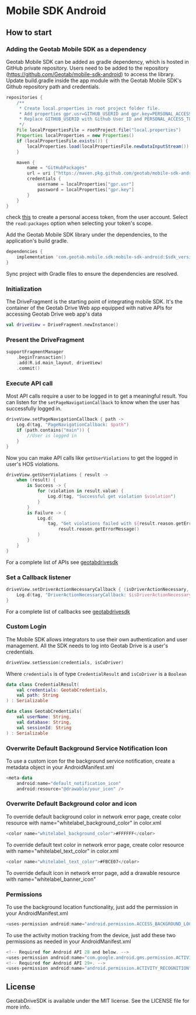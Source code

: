 # Mobile SDK Android 

## How to start  

### Adding the Geotab Mobile SDK as a dependency  
Geotab Mobile SDK can be added as gradle dependency, which is hosted in GitHub private repository. Users need to be added to the repository (https://github.com/Geotab/mobile-sdk-android) to access the library.
Update build.gradle inside the app module with the Geotab Mobile SDK's Github repository path and credentials.

``` Groovy
repositories {
    /**
     * Create local.properties in root project folder file.
     * Add properties gpr.usr=GITHUB_USERID and gpr.key=PERSONAL_ACCESS_TOKEN.
     * Replace GITHUB_USERID with Github User ID and PERSONAL_ACCESS_TOKEN with a personal access token for this user.
     */
    File localPropertiesFile = rootProject.file("local.properties")
    Properties localProperties = new Properties()
    if (localPropertiesFile.exists()) {
        localProperties.load(localPropertiesFile.newDataInputStream())
    }

    maven {
        name = "GitHubPackages"
        url = uri {"https://maven.pkg.github.com/geotab/mobile-sdk-android"}
        credentials {
            username = localProperties["gpr.usr"]
            password = localProperties["gpr.key"]
        }
    }
}
```
check [this](https://docs.github.com/en/github/authenticating-to-github/keeping-your-account-and-data-secure/creating-a-personal-access-token#creating-a-token) to create a personal access token, from the user account. Select the `read:packages` option when selecting your token's scope.

Add the Geotab Mobile SDK library under the dependencies, to the application's build gradle.
``` Groovy
dependencies {
    implementation 'com.geotab.mobile.sdk:mobile-sdk-android:$sdk_version'
}
```
Sync project with Gradle files to ensure the dependencies are resolved.

### Initialization

The DriveFragment is the starting point of integrating mobile SDK. It's the container of the Geotab Drive Web app equipped with native APIs for accessing Geotab Drive web app's data
```kotlin
val driveView = DriveFragment.newInstance()  
```

### Present the DriveFragment

```kotlin
supportFragmentManager
    .beginTransaction()
    .add(R.id.main_layout, driveView)
    .commit()
```
### Execute API call

Most API calls require a user to be logged in to get a meaningful result.  You can listen for the `setPageNavigationCallback` to know when the user has successfully logged in.
```kotlin
driveView.setPageNavigationCallback { path ->
    Log.d(tag, "PageNavigationCallback: $path")
    if (path.contains("main")) {
        //User is logged in
    }
}
```
Now you can make API calls like `getUserViolations` to get the logged in user's HOS violations. 
```kotlin
driveView.getUserViolations { result ->
    when (result) {
        is Success -> {
            for (violation in result.value) {
                Log.d(tag, "Successful get violation $violation")
            }
        }
        is Failure -> {
            Log.d(
                tag, "Get violations failed with ${result.reason.getErrorCode()}," +
                    result.reason.getErrorMessage()
            )
        }
    }
}
```  

For a complete list of APIs see [geotabdrivesdk](https://geotab.github.io/mobile-sdk-android/geotabdrivesdk/index.html)

### Set a Callback listener
```kotlin
driveView.setDriverActionNecessaryCallback { (isDriverActionNecessary, driverActionType) ->
    Log.d(tag, "DriverActionNecessaryCallback: $isDriverActionNecessary, $driverActionType ")
}
```

For a complete list of callbacks see [geotabdrivesdk](https://geotab.github.io/mobile-sdk-android/geotabdrivesdk/index.html)
### Custom Login

The Mobile SDK allows integrators to use their own authentication and user management. All the SDK needs to log into Geotab Drive is a user's credentials.

```kotlin
driveView.setSession(credentials, isCoDriver)
```
Where `credentials` is of type `CredentialResult` and `isCoDriver` is a `Boolean`
```kotlin
data class CredentialResult(
    val credentials: GeotabCredentials,
    val path: String
) : Serializable

data class GeotabCredentials(
    val userName: String,
    val database: String,
    val sessionId: String
) : Serializable
``` 

### Overwrite Default Background Service Notification Icon

To use a custom icon for the background service notification, create a metadata object in your AndroidManifest.xml
```kotlin
<meta-data
    android:name="default_notification_icon"
    android:resource="@drawable/your_icon" />
```

### Overwrite Default Background color and icon

To override default background color in network error page, create color resource with name="whitelabel_background_color" in color.xml
```kotlin
<color name="whitelabel_background_color">#FFFFFF</color>
```
To override default text color in network error page, create color resource with name="whitelabel_text_color" in color.xml
```kotlin
<color name="whitelabel_text_color">#FBCE07</color>
```
To override default icon in network error page, add a drawable resource with name="whitelabel_banner_icon"

### Permissions

To use the background location functionality, just add the permission in your AndroidManifest.xml

```kotlin
<uses-permission android:name="android.permission.ACCESS_BACKGROUND_LOCATION" />
```

To use the activity motion tracking from the device, just add these two permissions as needed in your AndroidManifest.xml

```kotlin
<!-- Required for Android API 28 and below. -->
<uses-permission android:name="com.google.android.gms.permission.ACTIVITY_RECOGNITION" />
<!-- Required for Android API 29+. -->
<uses-permission android:name="android.permission.ACTIVITY_RECOGNITION" />
```

## License
GeotabDriveSDK is available under the MIT license. See the LICENSE file for more info. 
